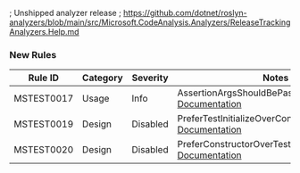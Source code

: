 ﻿; Unshipped analyzer release
; https://github.com/dotnet/roslyn-analyzers/blob/main/src/Microsoft.CodeAnalysis.Analyzers/ReleaseTrackingAnalyzers.Help.md
### New Rules

Rule ID | Category | Severity | Notes
--------|----------|----------|-------
MSTEST0017 | Usage | Info | AssertionArgsShouldBePassedInCorrectOrder, [Documentation](https://learn.microsoft.com/dotnet/core/testing/mstest-analyzers/mstest0017)
MSTEST0019 | Design | Disabled | PreferTestInitializeOverConstructorAnalyzer, [Documentation](https://learn.microsoft.com/dotnet/core/testing/mstest-analyzers/mstest0019)
MSTEST0020 | Design | Disabled | PreferConstructorOverTestInitializeAnalyzer, [Documentation](https://learn.microsoft.com/dotnet/core/testing/mstest-analyzers/mstest0020)
